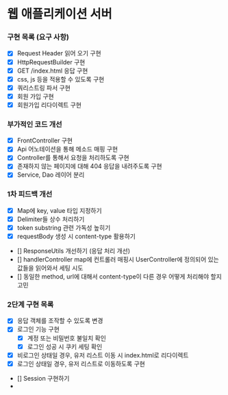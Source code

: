 # 웹 애플리케이션 서버
### 구현 목록 (요구 사항)
- [x] Request Header 읽어 오기 구현
- [x] HttpRequestBuilder 구현
- [x] GET /index.html 응답 구현
- [x] css, js 등을 적용할 수 있도록 구현
- [x] 쿼리스트링 파서 구현
- [x] 회원 가입 구현
- [x] 회원가입 리다이렉트 구현

### 부가적인 코드 개선
- [x] FrontController 구현
- [x] Api 어노테이션을 통해 메소드 매핑 구현
- [x] Controller를 통해서 요청을 처리하도록 구현
- [x] 존재하지 않는 페이지에 대해 404 응답을 내려주도록 구현
- [x] Service, Dao 레이어 분리

### 1차 피드백 개선
- [x] Map에 key, value 타입 지정하기
- [x] Delimiter들 상수 처리하기
- [x] token substring 관련 가독성 높히기
- [x] requestBody 생성 시 content-type 활용하기
- [] ResponseUtils 개선하기 (응답 처리 개선)
- [] handlerController map에 컨트롤러 매핑시 UserController에 정의되어 있는 값들을 읽어와서 세팅 시도
- [] 동일한 method, url에 대해서 content-type이 다른 경우 어떻게 처리해야 할지 고민

### 2단계 구현 목록
- [x] 응답 객체를 조작할 수 있도록 변경
- [x] 로그인 기능 구현
  - [x] 계정 또는 비밀번호 불일치 확인
  - [x] 로그인 성공 시 쿠키 세팅 확인
- [x] 비로그인 상태일 경우, 유저 리스트 이동 시 index.html로 리다이렉트
- [x] 로그인 상태일 경우, 유저 리스트로 이동하도록 구현
- [] Session 구현하기
- 